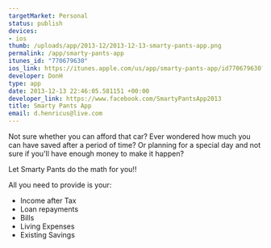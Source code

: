 ```yaml
--- 
targetMarket: Personal
status: publish
devices: 
- ios
thumb: /uploads/app/2013-12/2013-12-13-smarty-pants-app.png
permalink: /app/smarty-pants-app
itunes_id: "770679630"
ios_link: https://itunes.apple.com/us/app/smarty-pants-app/id770679630?mt=8
developer: DonH
type: app
date: 2013-12-13 22:46:05.581151 +00:00
developer_link: https://www.facebook.com/SmartyPantsApp2013
title: Smarty Pants App
email: d.henricus@live.com
---
```


Not sure whether you can afford that car? 
Ever wondered how much you can have saved after a period of time? 
Or planning for a special day and not sure if you'll have enough money to make it happen?

Let Smarty Pants do the math for you!!

All you need to provide is your:

- Income after Tax
- Loan repayments
- Bills
- Living Expenses
- Existing Savings
